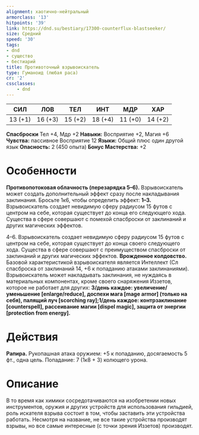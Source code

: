 ```yaml
---
alignment: хаотично-нейтральный
armorclass: '13'
hitpoints: '39'
link: https://dnd.su/bestiary/17300-counterflux-blastseeker/
size: Средний
speed: '30'
tags:
- dnd
- существо
- бестиарий
title: Противоточный взрывоискатель
type: Гуманоид (любая раса)
cr: '2'
cssclasses:
    - dnd
---
```



| СИЛ | ЛОВ | ТЕЛ | ИНТ | МДР | ХАР |
|---|---|---|---|---|---|
| 13 (+1) | 16 (+3) | 15 (+2) | 18 (+4) | 11 (+0) | 14 (+2) |
**Спасброски** Тел +4, Мдр +2
**Навыки:** Восприятие +2, Магия +6
**Чувства:** пассивное Восприятие 12
**Языки:** Общий плюс один другой язык
**Опасность:** 2 (450 опыта)
**Бонус Мастерства:** +2


# Особенности
**Противопотоковая облачность (перезарядка 5–6).** Взрывоискатель может создать дополнительный эффект сразу после накладывания заклинания. Бросьте 1к6, чтобы определить эффект:
**1–3.** Взрывоискатель создает невидимую сферу радиусом 15 футов с центром на себе, которая существует до конца его следующего хода. Существа в сфере совершают с помехой спасброски от заклинаний и других магических эффектов.

4–6. Взрывоискатель создает невидимую сферу радиусом 15 футов с центром на себе, которая существует до конца своего следующего хода. Существа в сфере совершают с преимуществом спасброски от заклинаний и других магических эффектов.
**Врожденное колдовство.** Базовой характеристикой взрывоискателя является Интеллект (Сл спасброска от заклинаний 14, +6 к попаданию атаками заклинаниями). Взрывоискатель может накладывать заклинания, не нуждаясь в материальных компонентах, кроме своего снаряжения Иззетов, которое не работает для других:
**3/день каждое: увеличение/уменьшение [enlarge/reduce], доспехи мага [mage armor] (только на себя), палящий луч [scorching ray];1/день каждое: контрзаклинание [counterspell], рассеивание магии [dispel magic], защита от энергии [protection from energy].** 


# Действия
**Рапира.** Рукопашная атака оружием: +5 к попаданию, досягаемость 5 фт., одна цель. Попадание: 7 (1к8 + 3) колющего урона.


# Описание
В то время как химики сосредотачиваются на изобретении новых инструментов, оружия и других устройств для использования гильдией, роль искателя взрыва состоит в том, чтобы заставить эти устройства работать. Несмотря на название, не все такие устройства производят взрывы, но все самые интересные (с точки зрения Иззетов) производят.